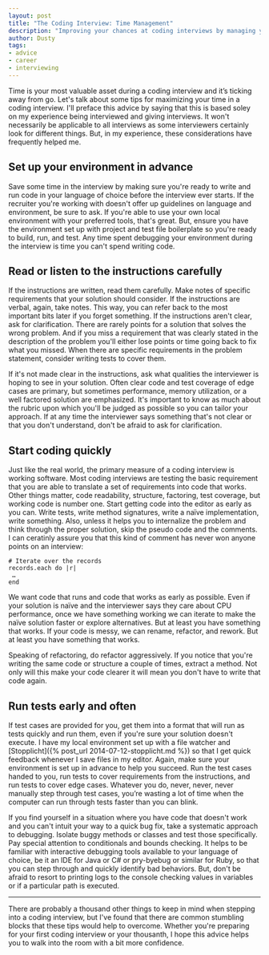 ```yaml
---
layout: post
title: "The Coding Interview: Time Management"
description: "Improving your chances at coding interviews by managing your time."
author: Dusty
tags:
- advice
- career
- interviewing
---
```


Time is your most valuable asset during a coding interview and it’s ticking away from go. Let's talk about some
tips for maximizing your time in a coding interview. I'll preface this advice by saying that this is based soley on
my experience being interviewed and giving interviews. It won't necessarily be applicable to all interviews as some
interviewers certainly look for different things. But, in my experience, these considerations have frequently
helped me.

## Set up your environment in advance
Save some time in the interview by making sure you're ready to write and run code in your language of choice before the
interview ever starts. If the recruiter you're working with doesn't offer up guidelines on language and environment, be
sure to ask. If you're able to use your own local environment with your preferred tools, that's great. But, ensure you
have the environment set up with project and test file boilerplate so you're ready to build, run, and test. Any time
spent debugging your environment during the interview is time you can't spend writing code.

## Read or listen to the instructions carefully
If the instructions are written, read them carefully. Make notes of specific requirements that your solution should
consider. If the instructions are verbal, again, take notes. This way, you can refer back to the most important bits
later if you forget something. If the instructions aren't clear, ask for clarification. There are rarely points for
a solution that solves the wrong problem. And if you miss a requirement that was clearly stated in the description
of the problem you'll either lose points or time going back to fix what you missed. When there are specific
requirements in the problem statement, consider writing tests to cover them.

If it's not made clear in the instructions, ask what qualities the interviewer is hoping to see in your solution.
Often clear code and test coverage of edge cases are primary, but sometimes performance, memory utilization, or a well
factored solution are emphasized. It's important to know as much about the rubric upon which you'll be judged as
possible so you can tailor your approach. If at any time the interviewer says something that's not clear or that you
don't understand, don't be afraid to ask for clarification.

## Start coding quickly
Just like the real world, the primary measure of a coding interview is working software. Most coding interviews are
testing the basic requirement that you are able to translate a set of requirements into code that works. Other things
matter, code readability, structure, factoring, test coverage, but working code is number one. Start getting code into
the editor as early as you can. Write tests, write method signatures, write a naïve implementation, write something.
Also, unless it helps you to internalize the problem and think through the proper solution, skip the pseudo code and
the comments. I can ceratinly assure you that this kind of comment has never won anyone points on an interview:

```
# Iterate over the records
records.each do |r|
 …
end
```

We want code that runs and code that works as early as possible. Even if your solution is naïve and the interviewer
says they care about CPU performance, once we have something working we can iterate to make the naïve solution
faster or explore alternatives. But at least you have something that works. If your code is messy, we can rename,
refactor, and rework. But at least you have something that works. 

Speaking of refactoring, do refactor aggressively. If you notice that you're writing the same code or structure a
couple of times, extract a method. Not only will this make your code clearer it will mean you don't have to write
that code again. 

## Run tests early and often
If test cases are provided for you, get them into a format that will run as tests quickly and run them, even if
you're sure your solution doesn't execute. I have my local environment set up with a file watcher and 
[Stopplicht]({% post_url 2014-07-12-stopplicht.md %}) so that I get quick feedback whenever I save files in my editor.
Again, make sure your environment is set up in advance to help you succeed. Run the test cases handed to you, run
tests to cover requirements from the instructions, and run tests to cover edge cases. Whatever you do, never,
never, never manually step through test cases, you’re wasting a lot of time when the computer can run through tests
faster than you can blink.

If you find yourself in a situation where you have code that doesn't work and you can't intuit your way to a quick
bug fix, take a systematic approach to debugging. Isolate buggy methods or classes and test those specifically. Pay
special attention to conditionals and bounds checking. It helps to be familiar with interactive debugging tools
available to your language of choice, be it an IDE for Java or C# or pry-byebug or similar for Ruby, so that you
can step through and quickly identify bad behaviors. But, don't be afraid to resort to printing logs to the console
checking values in variables or if a particular path is executed.

---

There are probably a thousand other things to keep in mind when stepping into a coding interview, but I've found
that there are common stumbling blocks that these tips would help to overcome. Whether you're preparing for your
first coding interview or your thousanth, I hope this advice helps you to walk into the room with a bit more
confidence.

